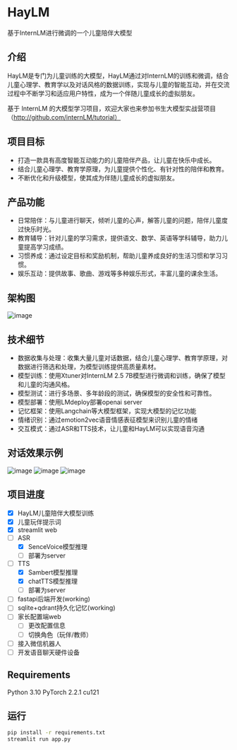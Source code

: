 # HayLM

基于InternLM进行微调的一个儿童陪伴大模型

## 介绍

HayLM是专门为儿童训练的大模型，HayLM通过对InternLM的训练和微调，结合儿童心理学、教育学以及对话风格的数据训练，实现与儿童的智能互动，并在交流过程中不断学习和适应用户特性，成为一个伴随儿童成长的虚拟朋友。 

基于 InternLM 的大模型学习项目，欢迎大家也来参加书生大模型实战营项目（http://github.com/internLM/tutorial）

## 项目目标
- 打造一款具有高度智能互动能力的儿童陪伴产品，让儿童在快乐中成长。
- 结合儿童心理学、教育学原理，为儿童提供个性化、有针对性的陪伴和教育。
- 不断优化和升级模型，使其成为伴随儿童成长的虚拟朋友。

## 产品功能
- 日常陪伴：与儿童进行聊天，倾听儿童的心声，解答儿童的问题，陪伴儿童度过快乐时光。
- 教育辅导：针对儿童的学习需求，提供语文、数学、英语等学科辅导，助力儿童提高学习成绩。
- 习惯养成：通过设定目标和奖励机制，帮助儿童养成良好的生活习惯和学习习惯。
- 娱乐互动：提供故事、歌曲、游戏等多种娱乐形式，丰富儿童的课余生活。

## 架构图
![image](https://github.com/user-attachments/assets/8de4be90-a318-4b28-9972-a36801c9e418)

## 技术细节
- 数据收集与处理：收集大量儿童对话数据，结合儿童心理学、教育学原理，对数据进行筛选和处理，为模型训练提供高质量素材。
- 模型训练：使用Xtuner对InternLM 2.5 7B模型进行微调和训练，确保了模型和儿童的沟通风格。
- 模型测试：进行多场景、多年龄段的测试，确保模型的安全性和可靠性。
- 模型部署：使用LMdeploy部署openai server
- 记忆框架：使用Langchain等大模型框架，实现大模型的记忆功能
- 情绪识别：通过emotion2vec语音情感表征模型来识别儿童的情绪
- 交互模式：通过ASR和TTS技术，让儿童和HayLM可以实现语音沟通

## 对话效果示例
![image](https://github.com/user-attachments/assets/3800218c-393e-4f93-8977-30370166a5aa)
![image](https://github.com/user-attachments/assets/4bbe2477-ebd0-4dc6-9197-5edb87e81262)
![image](https://github.com/user-attachments/assets/5225d3f0-1e29-4e9b-b346-bc9ef5124e5b)

## 项目进度
- [x] HayLM儿童陪伴大模型训练
- [x] 儿童玩伴提示词
- [x] streamlit web
- [ ] ASR
  - [x] SenceVoice模型推理
  - [ ] 部署为server
- [ ] TTS
  - [x] Sambert模型推理
  - [x] chatTTS模型推理
  - [ ] 部署为server
- [ ] fastapi后端开发(working)
- [ ] sqlite+qdrant持久化记忆(working)
- [ ] 家长配置端web
  - [ ] 更改配置信息
  - [ ] 切换角色（玩伴/教师）
- [ ] 接入微信机器人
- [ ] 开发语音聊天硬件设备

## Requirements
Python 3.10
PyTorch 2.2.1
cu121

## 运行
```bash
pip install -r requirements.txt
streamlit run app.py
```
